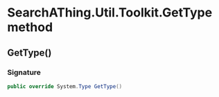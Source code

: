 # SearchAThing.Util.Toolkit.GetType method
## GetType()
### Signature
```csharp
public override System.Type GetType()
```
